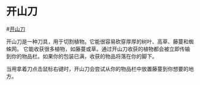 # 开山刀

#[开山刀](item:betterwithaddons:steel_machete@0)

开山刀是一种刀具，用于切割植物。它能很容易砍穿厚厚的树叶、高草、藤蔓和蜘蛛网。
它能收获很多植物，如藤蔓或草。通过开山刀收获的植物都会被立即传输到你的物品栏。如果你的包装已满，收获的物品将落在你的脚下。

当用拿着刀点击鼠标右键时，开山刀会尝试从你的物品栏中放置藤蔓到你想要的地方。